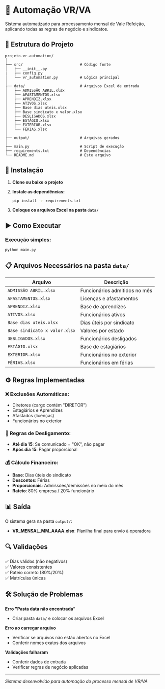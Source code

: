 # 🤖 Automação VR/VA

Sistema automatizado para processamento mensal de Vale Refeição, aplicando todas as regras de negócio e sindicatos.

## 📁 Estrutura do Projeto

```
projeto-vr-automation/
│
├── src/                          # Código fonte
│   ├── __init__.py
|   ├── config.py
│   └── vr_automation.py          # Lógica principal
│
├── data/                         # Arquivos Excel de entrada
│   ├── ADMISSÃO ABRIL.xlsx
│   ├── AFASTAMENTOS.xlsx
│   ├── APRENDIZ.xlsx
│   ├── ATIVOS.xlsx
│   ├── Base dias uteis.xlsx
│   ├── Base sindicato x valor.xlsx
│   ├── DESLIGADOS.xlsx
│   ├── ESTÁGIO.xlsx
│   ├── EXTERIOR.xlsx
│   └── FÉRIAS.xlsx
│
├── output/                       # Arquivos gerados
│
├── main.py                       # Script de execução
├── requirements.txt              # Dependências
└── README.md                     # Este arquivo
```

## 🚀 Instalação

1. **Clone ou baixe o projeto**
2. **Instale as dependências:**

   ```bash
   pip install -r requirements.txt
   ```

3. **Coloque os arquivos Excel na pasta `data/`**

## ▶️ Como Executar

### Execução simples:

```bash
python main.py
```

## 📋 Arquivos Necessários na pasta `data/`

| Arquivo                       | Descrição                     |
| ----------------------------- | ----------------------------- |
| `ADMISSÃO ABRIL.xlsx`         | Funcionários admitidos no mês |
| `AFASTAMENTOS.xlsx`           | Licenças e afastamentos       |
| `APRENDIZ.xlsx`               | Base de aprendizes            |
| `ATIVOS.xlsx`                 | Funcionários ativos           |
| `Base dias uteis.xlsx`        | Dias úteis por sindicato      |
| `Base sindicato x valor.xlsx` | Valores por estado            |
| `DESLIGADOS.xlsx`             | Funcionários desligados       |
| `ESTÁGIO.xlsx`                | Base de estagiários           |
| `EXTERIOR.xlsx`               | Funcionários no exterior      |
| `FÉRIAS.xlsx`                 | Funcionários em férias        |

## ⚙️ Regras Implementadas

### ❌ **Exclusões Automáticas:**

- Diretores (cargo contém "DIRETOR")
- Estagiários e Aprendizes
- Afastados (licenças)
- Funcionários no exterior

### 📅 **Regras de Desligamento:**

- **Até dia 15**: Se comunicado = "OK", não pagar
- **Após dia 15**: Pagar proporcional

### 💰 **Cálculo Financeiro:**

- **Base**: Dias úteis do sindicato
- **Descontos**: Férias
- **Proporcionais**: Admissões/demissões no meio do mês
- **Rateio**: 80% empresa / 20% funcionário

## 📊 Saída

O sistema gera na pasta `output/`:

- **VR_MENSAL_MM_AAAA.xlsx**: Planilha final para envio à operadora

## 🔍 Validações

✅ Dias válidos (não negativos)  
✅ Valores consistentes  
✅ Rateio correto (80%/20%)  
✅ Matrículas únicas

## 🛠️ Solução de Problemas

**Erro "Pasta data não encontrada"**

- Criar pasta `data/` e colocar os arquivos Excel

**Erro ao carregar arquivo**

- Verificar se arquivos não estão abertos no Excel
- Conferir nomes exatos dos arquivos

**Validações falharam**

- Conferir dados de entrada
- Verificar regras de negócio aplicadas

---

_Sistema desenvolvido para automação do processo mensal de VR/VA_
